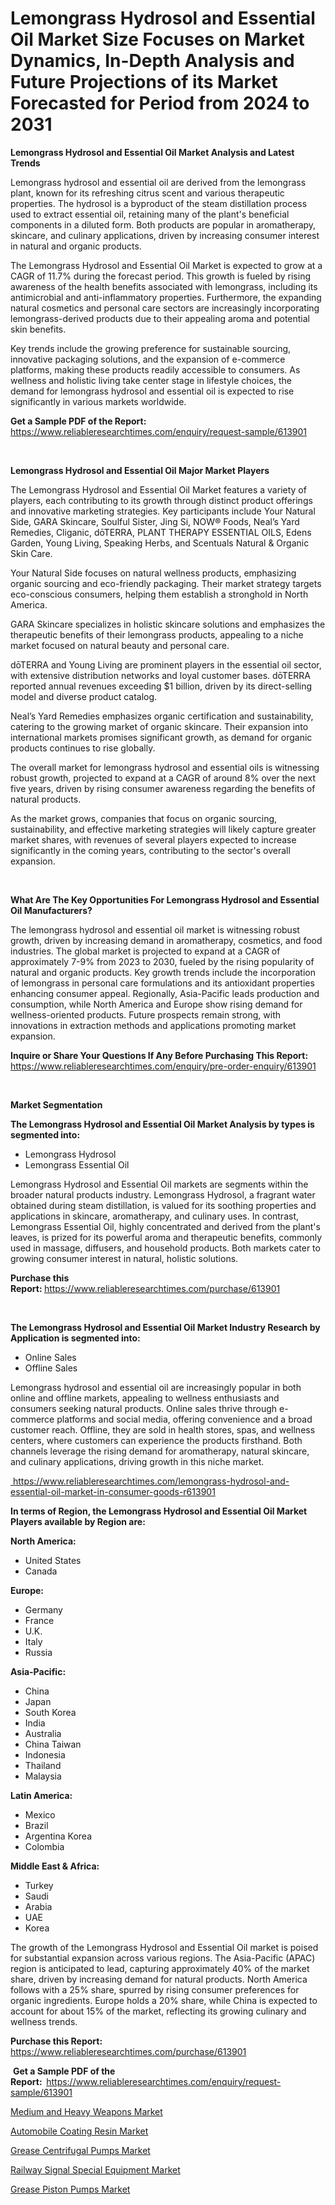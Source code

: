 <p><h1>Lemongrass Hydrosol and Essential Oil Market Size Focuses on Market Dynamics, In-Depth Analysis and Future Projections of its Market Forecasted for Period from 2024 to 2031</h1></p><p><strong>Lemongrass Hydrosol and Essential Oil Market Analysis and Latest Trends</strong></p>
<p><p>Lemongrass hydrosol and essential oil are derived from the lemongrass plant, known for its refreshing citrus scent and various therapeutic properties. The hydrosol is a byproduct of the steam distillation process used to extract essential oil, retaining many of the plant's beneficial components in a diluted form. Both products are popular in aromatherapy, skincare, and culinary applications, driven by increasing consumer interest in natural and organic products.</p><p>The Lemongrass Hydrosol and Essential Oil Market is expected to grow at a CAGR of 11.7% during the forecast period. This growth is fueled by rising awareness of the health benefits associated with lemongrass, including its antimicrobial and anti-inflammatory properties. Furthermore, the expanding natural cosmetics and personal care sectors are increasingly incorporating lemongrass-derived products due to their appealing aroma and potential skin benefits. </p><p>Key trends include the growing preference for sustainable sourcing, innovative packaging solutions, and the expansion of e-commerce platforms, making these products readily accessible to consumers. As wellness and holistic living take center stage in lifestyle choices, the demand for lemongrass hydrosol and essential oil is expected to rise significantly in various markets worldwide.</p></p>
<p><strong>Get a Sample PDF of the Report:&nbsp;</strong> <a href="https://www.reliableresearchtimes.com/enquiry/request-sample/613901?utm_campaign=1486&utm_medium=2&utm_source=Github&utm_content=ia&utm_term=12102024&utm_id=lemongrass-hydrosol-and-essential-oil">https://www.reliableresearchtimes.com/enquiry/request-sample/613901</a></p>
<p>&nbsp;</p>
<p><strong>Lemongrass Hydrosol and Essential Oil Major Market Players</strong></p>
<p><p>The Lemongrass Hydrosol and Essential Oil Market features a variety of players, each contributing to its growth through distinct product offerings and innovative marketing strategies. Key participants include Your Natural Side, GARA Skincare, Soulful Sister, Jing Si, NOW® Foods, Neal’s Yard Remedies, Cliganic, dōTERRA, PLANT THERAPY ESSENTIAL OILS, Edens Garden, Young Living, Speaking Herbs, and Scentuals Natural & Organic Skin Care.</p><p>Your Natural Side focuses on natural wellness products, emphasizing organic sourcing and eco-friendly packaging. Their market strategy targets eco-conscious consumers, helping them establish a stronghold in North America. </p><p>GARA Skincare specializes in holistic skincare solutions and emphasizes the therapeutic benefits of their lemongrass products, appealing to a niche market focused on natural beauty and personal care.</p><p>dōTERRA and Young Living are prominent players in the essential oil sector, with extensive distribution networks and loyal customer bases. dōTERRA reported annual revenues exceeding $1 billion, driven by its direct-selling model and diverse product catalog.</p><p>Neal’s Yard Remedies emphasizes organic certification and sustainability, catering to the growing market of organic skincare. Their expansion into international markets promises significant growth, as demand for organic products continues to rise globally.</p><p>The overall market for lemongrass hydrosol and essential oils is witnessing robust growth, projected to expand at a CAGR of around 8% over the next five years, driven by rising consumer awareness regarding the benefits of natural products.</p><p>As the market grows, companies that focus on organic sourcing, sustainability, and effective marketing strategies will likely capture greater market shares, with revenues of several players expected to increase significantly in the coming years, contributing to the sector's overall expansion.</p></p>
<p>&nbsp;</p>
<p><strong>What Are The Key Opportunities For Lemongrass Hydrosol and Essential Oil Manufacturers?</strong></p>
<p><p>The lemongrass hydrosol and essential oil market is witnessing robust growth, driven by increasing demand in aromatherapy, cosmetics, and food industries. The global market is projected to expand at a CAGR of approximately 7-9% from 2023 to 2030, fueled by the rising popularity of natural and organic products. Key growth trends include the incorporation of lemongrass in personal care formulations and its antioxidant properties enhancing consumer appeal. Regionally, Asia-Pacific leads production and consumption, while North America and Europe show rising demand for wellness-oriented products. Future prospects remain strong, with innovations in extraction methods and applications promoting market expansion.</p></p>
<p><strong>Inquire or Share Your Questions If Any Before Purchasing This Report:</strong> <a href="https://www.reliableresearchtimes.com/enquiry/pre-order-enquiry/613901?utm_campaign=1486&utm_medium=2&utm_source=Github&utm_content=ia&utm_term=12102024&utm_id=lemongrass-hydrosol-and-essential-oil">https://www.reliableresearchtimes.com/enquiry/pre-order-enquiry/613901</a></p>
<p>&nbsp;</p>
<p><strong>Market Segmentation</strong></p>
<p><strong>The Lemongrass Hydrosol and Essential Oil Market Analysis by types is segmented into:</strong></p>
<p><ul><li>Lemongrass Hydrosol</li><li>Lemongrass Essential Oil</li></ul></p>
<p><p>Lemongrass Hydrosol and Essential Oil markets are segments within the broader natural products industry. Lemongrass Hydrosol, a fragrant water obtained during steam distillation, is valued for its soothing properties and applications in skincare, aromatherapy, and culinary uses. In contrast, Lemongrass Essential Oil, highly concentrated and derived from the plant's leaves, is prized for its powerful aroma and therapeutic benefits, commonly used in massage, diffusers, and household products. Both markets cater to growing consumer interest in natural, holistic solutions.</p></p>
<p><strong>Purchase this Report:&nbsp;</strong><a href="https://www.reliableresearchtimes.com/purchase/613901?utm_campaign=1486&utm_medium=2&utm_source=Github&utm_content=ia&utm_term=12102024&utm_id=lemongrass-hydrosol-and-essential-oil">https://www.reliableresearchtimes.com/purchase/613901</a></p>
<p>&nbsp;</p>
<p><strong>The Lemongrass Hydrosol and Essential Oil Market Industry Research by Application is segmented into:</strong></p>
<p><ul><li>Online Sales</li><li>Offline Sales</li></ul></p>
<p><p>Lemongrass hydrosol and essential oil are increasingly popular in both online and offline markets, appealing to wellness enthusiasts and consumers seeking natural products. Online sales thrive through e-commerce platforms and social media, offering convenience and a broad customer reach. Offline, they are sold in health stores, spas, and wellness centers, where customers can experience the products firsthand. Both channels leverage the rising demand for aromatherapy, natural skincare, and culinary applications, driving growth in this niche market.</p></p>
<p><a href="https://www.reliableresearchtimes.com/lemongrass-hydrosol-and-essential-oil-market-in-consumer-goods-r613901?utm_campaign=1486&utm_medium=2&utm_source=Github&utm_content=ia&utm_term=12102024&utm_id=lemongrass-hydrosol-and-essential-oil">&nbsp;https://www.reliableresearchtimes.com/lemongrass-hydrosol-and-essential-oil-market-in-consumer-goods-r613901</a></p>
<p><strong>In terms of Region, the Lemongrass Hydrosol and Essential Oil Market Players available by Region are:</strong></p>
<p>
    <p> <strong> North America: </strong>
        <ul>
            <li>United States</li>
            <li>Canada</li>
        </ul>
        </p> 
    <p> <strong> Europe: </strong>
        <ul>
            <li>Germany</li>
            <li>France</li>
            <li>U.K.</li>
            <li>Italy</li>
            <li>Russia</li>
        </ul>
        </p> 
    <p> <strong> Asia-Pacific: </strong>
        <ul>
            <li>China</li>
            <li>Japan</li>
            <li>South Korea</li>
            <li>India</li>
            <li>Australia</li>
            <li>China Taiwan</li>
            <li>Indonesia</li>
            <li>Thailand</li>
            <li>Malaysia</li>
        </ul>
        </p> 
    <p> <strong> Latin America: </strong>
        <ul>
            <li>Mexico</li>
            <li>Brazil</li>
            <li>Argentina Korea</li>
            <li>Colombia</li>
        </ul>
        </p> 
    <p> <strong> Middle East & Africa: </strong>
        <ul>
            <li>Turkey</li>
            <li>Saudi</li>
            <li>Arabia</li>
            <li>UAE</li>
            <li>Korea</li>
        </ul>
    </p>
    </p>
<p><p>The growth of the Lemongrass Hydrosol and Essential Oil market is poised for substantial expansion across various regions. The Asia-Pacific (APAC) region is anticipated to lead, capturing approximately 40% of the market share, driven by increasing demand for natural products. North America follows with a 25% share, spurred by rising consumer preferences for organic ingredients. Europe holds a 20% share, while China is expected to account for about 15% of the market, reflecting its growing culinary and wellness trends.</p></p>
<p><strong>Purchase this Report: </strong><a href="https://www.reliableresearchtimes.com/purchase/613901?utm_campaign=1486&utm_medium=2&utm_source=Github&utm_content=ia&utm_term=12102024&utm_id=lemongrass-hydrosol-and-essential-oil">https://www.reliableresearchtimes.com/purchase/613901</a></p>
<p>&nbsp;<strong>Get a Sample PDF of the Report:&nbsp;&nbsp;</strong><a href="https://www.reliableresearchtimes.com/enquiry/request-sample/613901?utm_campaign=1486&utm_medium=2&utm_source=Github&utm_content=ia&utm_term=12102024&utm_id=lemongrass-hydrosol-and-essential-oil">https://www.reliableresearchtimes.com/enquiry/request-sample/613901</a></p>
<p><strong></strong></p>
<p><p><a href="https://www.linkedin.com/pulse/global-medium-heavy-weapons-market-product-types-applications-pjggf?utm_campaign=1486&utm_medium=2&utm_source=Github&utm_content=ia&utm_term=12102024&utm_id=lemongrass-hydrosol-and-essential-oil">Medium and Heavy Weapons Market</a></p><p><a href="https://github.com/h3sxwomar/Market-Research-Report-List-1/blob/main/automobile-coating-resin-market.md?utm_campaign=1486&utm_medium=2&utm_source=Github&utm_content=ia&utm_term=12102024&utm_id=lemongrass-hydrosol-and-essential-oil">Automobile Coating Resin Market</a></p><p><a href="https://www.linkedin.com/pulse/global-grease-centrifugal-pumps-market-trends-insights-growth-mttre?utm_campaign=1486&utm_medium=2&utm_source=Github&utm_content=ia&utm_term=12102024&utm_id=lemongrass-hydrosol-and-essential-oil">Grease Centrifugal Pumps Market</a></p><p><a href="https://github.com/dariusgach2r/Market-Research-Report-List-1/blob/main/railway-signal-special-equipment-market.md?utm_campaign=1486&utm_medium=2&utm_source=Github&utm_content=ia&utm_term=12102024&utm_id=lemongrass-hydrosol-and-essential-oil">Railway Signal Special Equipment Market</a></p><p><a href="https://www.linkedin.com/pulse/grease-piston-pumps-market-size-segmentation-trends-growth-mflmc?utm_campaign=1486&utm_medium=2&utm_source=Github&utm_content=ia&utm_term=12102024&utm_id=lemongrass-hydrosol-and-essential-oil">Grease Piston Pumps Market</a></p></p>